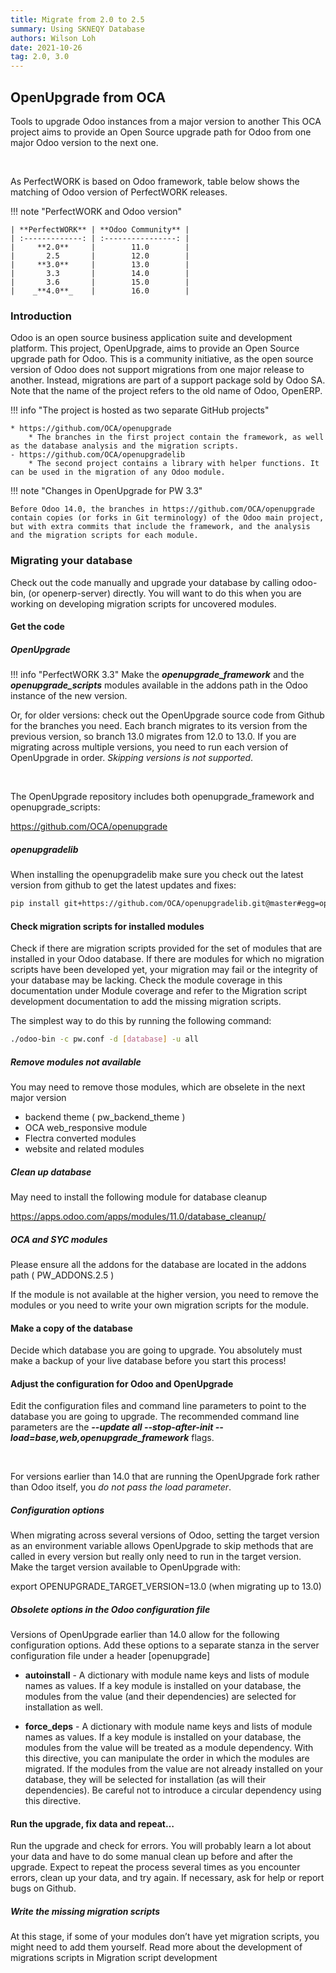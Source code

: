 ```yaml
---
title: Migrate from 2.0 to 2.5
summary: Using SKNEQY Database
authors: Wilson Loh
date: 2021-10-26
tag: 2.0, 3.0
---
```


## OpenUpgrade from OCA

Tools to upgrade Odoo instances from a major version to another
This OCA project aims to provide an Open Source upgrade path for Odoo from one major Odoo version to the next one.

<br />

As PerfectWORK is based on Odoo framework, table below shows the matching of Odoo version of PerfectWORK releases.

!!! note "PerfectWORK and Odoo version"

    | **PerfectWORK** | **Odoo Community** |
    | :-------------: | :----------------: |
    |     **2.0**     |        11.0        |
    |       2.5       |        12.0        |
    |     **3.0**     |        13.0        |
    |       3.3       |        14.0        |
    |       3.6       |        15.0        |
    |    _**4.0**_    |        16.0        |

### Introduction

Odoo is an open source business application suite and development platform. This project, OpenUpgrade, aims to provide an Open Source upgrade path for Odoo. This is a community initiative, as the open source version of Odoo does not support migrations from one major release to another. Instead, migrations are part of a support package sold by Odoo SA. Note that the name of the project refers to the old name of Odoo, OpenERP.

!!! info "The project is hosted as two separate GitHub projects"

    * https://github.com/OCA/openupgrade
        * The branches in the first project contain the framework, as well as the database analysis and the migration scripts.
    - https://github.com/OCA/openupgradelib
        * The second project contains a library with helper functions. It can be used in the migration of any Odoo module.
  
!!! note "Changes in OpenUpgrade for PW 3.3"
    
    Before Odoo 14.0, the branches in https://github.com/OCA/openupgrade contain copies (or forks in Git terminology) of the Odoo main project, but with extra commits that include the framework, and the analysis and the migration scripts for each module.

### Migrating your database

Check out the code manually and upgrade your database by calling odoo-bin, (or openerp-server) directly. You will want to do this when you are working on developing migration scripts for uncovered modules.

#### Get the code

##### OpenUpgrade

!!! info "PerfectWORK 3.3"
    Make the _**openupgrade_framework**_ and the _**openupgrade_scripts**_ modules available in the addons path in the Odoo instance of the new version.

Or, for older versions: check out the OpenUpgrade source code from Github for the branches you need. Each branch migrates to its version from the previous version, so branch 13.0 migrates from 12.0 to 13.0. If you are migrating across multiple versions, you need to run each version of OpenUpgrade in order. _Skipping versions is not supported_.

<br />

The OpenUpgrade repository includes both openupgrade_framework and openupgrade_scripts:

https://github.com/OCA/openupgrade

##### openupgradelib
When installing the openupgradelib make sure you check out the latest version from github to get the latest updates and fixes:

``` bash
pip install git+https://github.com/OCA/openupgradelib.git@master#egg=openupgradelib
```

#### Check migration scripts for installed modules
Check if there are migration scripts provided for the set of modules that are installed in your Odoo database. If there are modules for which no migration scripts have been developed yet, your migration may fail or the integrity of your database may be lacking. Check the module coverage in this documentation under Module coverage and refer to the Migration script development documentation to add the missing migration scripts.

The simplest way to do this by running the following command:
<br />
``` bash
./odoo-bin -c pw.conf -d [database] -u all
```

##### Remove modules not available
You may need to remove those modules, which are obselete in the next major version

- backend theme ( pw_backend_theme )
- OCA web_responsive module
- Flectra converted modules
- website and related modules

##### Clean up database

May need to install the following module for database cleanup

https://apps.odoo.com/apps/modules/11.0/database_cleanup/


##### OCA and SYC modules 

Please ensure all the addons for the database are located in the addons path ( PW_ADDONS.2.5 )

If the module is not available at the higher version, you need to remove the modules or you need to write your own migration scripts for the module.


#### Make a copy of the database
Decide which database you are going to upgrade. You absolutely must make a backup of your live database before you start this process!

#### Adjust the configuration for Odoo and OpenUpgrade
Edit the configuration files and command line parameters to point to the database you are going to upgrade. The recommended command line parameters are the **_--update all --stop-after-init --load=base,web,openupgrade_framework_** flags.

<br />

For versions earlier than 14.0 that are running the OpenUpgrade fork rather than Odoo itself, you _do not pass the load parameter_.

##### Configuration options
When migrating across several versions of Odoo, setting the target version as an environment variable allows OpenUpgrade to skip methods that are called in every version but really only need to run in the target version. Make the target version available to OpenUpgrade with:

export OPENUPGRADE_TARGET_VERSION=13.0
(when migrating up to 13.0)

##### Obsolete options in the Odoo configuration file
Versions of OpenUpgrade earlier than 14.0 allow for the following configuration options. Add these options to a separate stanza in the server configuration file under a header [openupgrade]

- **autoinstall** - A dictionary with module name keys and lists of module names as values. If a key module is installed on your database, the modules from the value (and their dependencies) are selected for installation as well.

- **force_deps** - A dictionary with module name keys and lists of module names as values. If a key module is installed on your database, the modules from the value will be treated as a module dependency. With this directive, you can manipulate the order in which the modules are migrated. If the modules from the value are not already installed on your database, they will be selected for installation (as will their dependencies). Be careful not to introduce a circular dependency using this directive.

#### Run the upgrade, fix data and repeat…
Run the upgrade and check for errors. You will probably learn a lot about your data and have to do some manual clean up before and after the upgrade. Expect to repeat the process several times as you encounter errors, clean up your data, and try again. If necessary, ask for help or report bugs on Github.

##### Write the missing migration scripts
At this stage, if some of your modules don’t have yet migration scripts, you might need to add them yourself. Read more about the development of migrations scripts in Migration script development